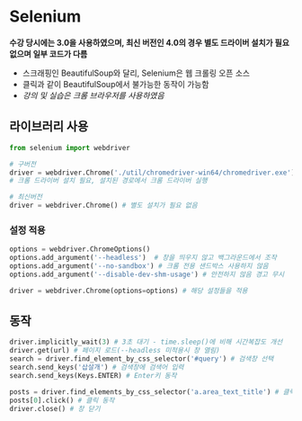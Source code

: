# Selenium
**수강 당시에는 3.0을 사용하였으며, 최신 버전인 4.0의 경우 별도 드라이버 설치가 필요 없으며 일부 코드가 다름**
- 스크래핑인 BeautifulSoup와 달리, Selenium은 웹 크롤링 오픈 소스 
- 클릭과 같이 BeautifulSoup에서 불가능한 동작이 가능함
- *강의 및 실습은 크롬 브라우저를 사용하였음*

## 라이브러리 사용
```python
from selenium import webdriver

# 구버전
driver = webdriver.Chrome('./util/chromedriver-win64/chromedriver.exe')
# 크롬 드라이버 설치 필요, 설치된 경로에서 크롬 드라이버 실행

# 최신버전
driver = webdriver.Chrome() # 별도 설치가 필요 없음
```

### 설정 적용
```python
options = webdriver.ChromeOptions()
options.add_argument('--headless')  # 창을 띄우지 않고 백그라운드에서 조작
options.add_argument('--no-sandbox') # 크롬 전용 샌드박스 사용하지 않음
options.add_argument('--disable-dev-shm-usage') # 안전하지 않음 경고 무시

driver = webdriver.Chrome(options=options) # 해당 설정들을 적용
```

## 동작
```python
driver.implicitly_wait(3) # 3초 대기 - time.sleep()에 비해 시간복잡도 개선
driver.get(url) # 페이지 로드(--headless 미적용시 창 열림)
search = driver.find_element_by_css_selector('#query') # 검색창 선택
search.send_keys('삽살개') # 검색창에 검색어 입력
search.send_keys(Keys.ENTER) # Enter키 동작

posts = driver.find_elements_by_css_selector('a.area_text_title') # 클릭할 부분 선택
posts[0].click() # 클릭 동작
driver.close() # 창 닫기
```